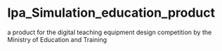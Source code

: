 # Ipa_Simulation_education_product
 a product for the digital teaching equipment design competition by the Ministry of Education and Training
